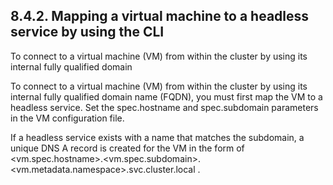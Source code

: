 ## 8.4.2. Mapping a virtual machine to a headless service by using the CLI

To connect to a virtual machine (VM) from within the cluster by using its internal fully qualified domain

To connect to a virtual machine (VM) from within the cluster by using its internal fully qualified domain name (FQDN), you must first map the VM to a headless service. Set the spec.hostname and spec.subdomain parameters in the VM configuration file.

If a headless service exists with a name that matches the subdomain, a unique DNS A record is created for the VM in the form of <vm.spec.hostname>.<vm.spec.subdomain>. <vm.metadata.namespace>.svc.cluster.local .

